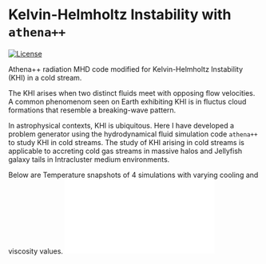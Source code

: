 # Kelvin-Helmholtz Instability with `athena++`

[![License](https://img.shields.io/badge/License-BSD%203--Clause-blue.svg)](https://opensource.org/licenses/BSD-3-Clause)

Athena++ radiation MHD code modified for Kelvin-Helmholtz Instability (KHI) in a cold stream.

The KHI arises when two distinct fluids meet with opposing flow velocities. A common phenomenom seen on Earth exhibiting KHI is in fluctus cloud
formations that resemble a breaking-wave pattern.

In astrophysical contexts, KHI is ubiquitous. Here I have developed a problem generator using the hydrodynamical fluid simulation code `athena++` to
study KHI in cold streams. The study of KHI arising in cold streams is applicable to accreting cold gas streams in massive halos and Jellyfish galaxy tails in Intracluster medium environments.

Below are Temperature snapshots of 4 simulations with varying cooling and viscosity values.
![](figures/temp_Re.pdf)
